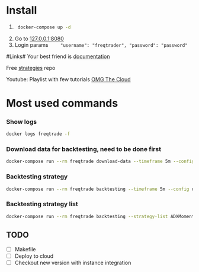 # Install #
1. ```bash
    docker-compose up -d
    ```
2. Go to [127.0.0.1:8080](127.0.0.1:8080)
3. Login params ```    "username": "freqtrader",
   "password": "password"```

#Links#
Your best friend is [documentation](https://www.freqtrade.io/en/stable/)

Free [strategies](https://github.com/freqtrade/freqtrade-strategies/tree/master/user_data/strategies) repo

Youtube:
   Playlist with few tutorials [OMG The Cloud](https://www.youtube.com/watch?v=DjtldeE8jNQ&list=PL-qdqFfJP2m8KVvH6fTDd04ZKluskY6qS)
# Most used commands #
### Show logs ###
```bash
docker logs freqtrade -f
```
### Download data for backtesting, need to be done first ###
```bash
docker-compose run --rm freqtrade download-data --timeframe 5m --config user_data/bt_conf.json
```
### Backtesting strategy  ###
```bash
docker-compose run --rm freqtrade backtesting --timeframe 5m --config user_data/bt_conf.json -s SmoothScalp
```
### Backtesting strategy list ###
```bash
docker-compose run --rm freqtrade backtesting --strategy-list ADXMomentum ClucMay72018 MACDStrategy_crossed Simple AdxSmas CMCWinner MACDStrategy ASDTSRockwellTrading CofiBitStrategy SmoothScalp AverageStrategy CombinedBinHAndCluc DoesNothingStrategy Quickie BbandRsi EMASkipPump ReinforcedQuickie ReinforcedSmoothScalp CCIStrategy Low_BB Scalp --timeframe 4h --config user_data/bt_conf.json
```


## TODO ##
- [ ] Makefile
- [ ] Deploy to cloud
- [ ] Checkout new version with instance integration

[comment]: <> (### DONE ###)

[comment]: <> (- [x] text)